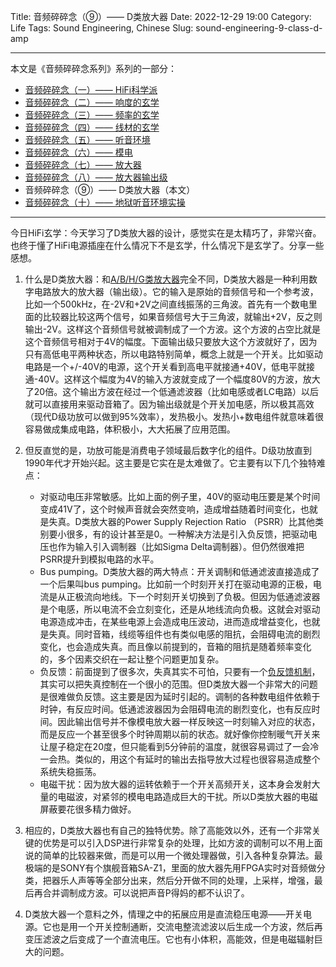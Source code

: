 Title: 音频碎碎念（⑨）—— D类放大器
Date: 2022-12-29 19:00
Category: Life
Tags: Sound Engineering, Chinese
Slug: sound-engineering-9-class-d-amp


---

本文是《音频碎碎念系列》系列的一部分：

* [音频碎碎念（一）—— HiFi科学派](/sound-engineering-1-scientific-hifi.html)
* [音频碎碎念（二）—— 响度的玄学](/sound-engineering-2-loudness.html)
* [音频碎碎念（三）—— 频率的玄学](/sound-engineering-3-frequency.html)
* [音频碎碎念（四）—— 线材的玄学](/sound-engineering-4-cables.html)
* [音频碎碎念（五）—— 听音环境](/sound-engineering-5-environment.html)
* [音频碎碎念（六）—— 模电](/sound-engineering-6-analog-circuits.html)
* [音频碎碎念（七）—— 放大器](/sound-engineering-7-amplifiers.html)
* [音频碎碎念（八）—— 放大器输出级](/sound-engineering-8-amp-output-stage.html)
* 音频碎碎念（⑨）—— D类放大器（本文）
* [音频碎碎念（十）—— 地狱听音环境实操](/sound-engineering-10-real-example.html)

---

今日HiFi玄学：今天学习了D类放大器的设计，感觉实在是太精巧了，非常兴奋。也终于懂了HiFi电源插座在什么情况下不是玄学，什么情况下是玄学了。分享一些感想。

1. 什么是D类放大器：和[A/B/H/G类放大器](/sound-engineering-7-amplifiers.html)完全不同，D类放大器是一种利用数字电路放大的放大器（输出级）。它的输入是原始的音频信号和一个参考波，比如一个500kHz，在-2V和+2V之间直线振荡的三角波。首先有一个数电里面的比较器比较这两个信号，如果音频信号大于三角波，就输出+2V，反之则输出-2V。这样这个音频信号就被调制成了一个方波。这个方波的占空比就是这个音频信号相对于4V的幅度。下面输出级只要放大这个方波就好了，因为只有高低电平两种状态，所以电路特别简单，概念上就是一个开关。比如驱动电路是一个+/-40V的电源，这个开关看到高电平就接通+40V，低电平就接通-40V。这样这个幅度为4V的输入方波就变成了一个幅度80V的方波，放大了20倍。这个输出方波在经过一个低通滤波器（比如电感或者LC电路）以后就可以直接用来驱动音箱了。因为输出级就是个开关加电感，所以极其高效（现代D级功放可以做到95%效率），发热极小。发热小+数电组件就意味着很容易做成集成电路，体积极小，大大拓展了应用范围。
2. 但反直觉的是，功放可能是消费电子领域最后数字化的组件。D级功放直到1990年代才开始兴起。这主要是它实在是太难做了。它主要有以下几个独特难点：

    * 对驱动电压非常敏感。比如上面的例子里，40V的驱动电压要是某个时间变成41V了，这个时候声音就会突然变响，造成增益随着时间变化，也就是失真。D类放大器的Power Supply Rejection Ratio （PSRR）比其他类别要小很多，有的设计甚至是0。一种解决方法是引入负反馈，把驱动电压也作为输入引入调制器（比如Sigma Delta调制器）。但仍然很难把PSRR提升到模拟电路的水平。
    * Bus pumping。D类放大器的两大特点：开关调制和低通滤波直接造成了一个后果叫bus pumping。比如前一个时刻开关打在驱动电源的正极，电流是从正极流向地线。下一个时刻开关切换到了负极。但因为低通滤波器是个电感，所以电流不会立刻变化，还是从地线流向负极。这就会对驱动电源造成冲击，在某些电源上会造成电压波动，进而造成增益变化，也就是失真。同时音箱，线缆等组件也有类似电感的阻抗，会阻碍电流的剧烈变化，也会造成失真。而且像以前提到的，音箱的阻抗是随着频率变化的，多个因素交织在一起让整个问题更加复杂。
    * 负反馈：前面提到了很多次，失真其实不可怕，只要有一个[负反馈机制](/sound-engineering-6-analog-circuits.html)，其实可以把失真控制在一个很小的范围。但D类放大器一个非常大的问题是很难做负反馈。这主要是因为延时引起的。调制的各种数电组件依赖于时钟，有反应时间。低通滤波器因为会阻碍电流的剧烈变化，也有反应时间。因此输出信号并不像模电放大器一样反映这一时刻输入对应的状态，而是反应一个甚至很多个时钟周期以前的状态。就好像你控制暖气开关来让屋子稳定在20度，但只能看到5分钟前的温度，就很容易调过了一会冷一会热。类似的，用这个有延时的输出去指导放大过程也很容易造成整个系统失稳振荡。
    * 电磁干扰：因为放大器的运转依赖于一个开关高频开关，这本身会发射大量的电磁波，对紧邻的模电电路造成巨大的干扰。所以D类放大器的电磁屏蔽要花很多精力做好。

3. 相应的，D类放大器也有自己的独特优势。除了高能效以外，还有一个非常关键的优势是可以引入DSP进行非常复杂的处理，比如方波的调制可以不用上面说的简单的比较器来做，而是可以用一个微处理器做，引入各种复杂算法。最极端的是SONY有个旗舰音箱SA-Z1，里面的放大器先用FPGA实时对音频做分类，把器乐人声等等全部分出来，然后分开做不同的处理，上采样，增强，最后再合并调制成方波。可以说把声音P得妈的都不认识了。
4. D类放大器一个意料之外，情理之中的拓展应用是直流稳压电源——开关电源。它也是用一个开关控制通断，交流电整流滤波以后生成一个方波，然后再变压滤波之后变成了一个直流电压。它也有小体积，高能效，但是电磁辐射巨大的问题。
